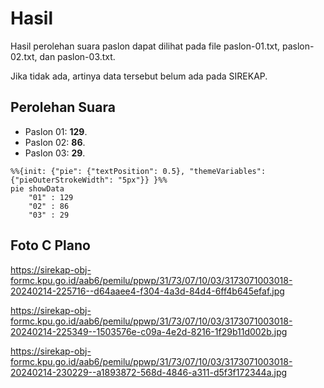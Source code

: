 # Hasil

Hasil perolehan suara paslon dapat dilihat pada file paslon-01.txt, paslon-02.txt, dan paslon-03.txt.

Jika tidak ada, artinya data tersebut belum ada pada SIREKAP.

## Perolehan Suara

 * Paslon 01: **129**.
 * Paslon 02: **86**.
 * Paslon 03: **29**.

```mermaid
%%{init: {"pie": {"textPosition": 0.5}, "themeVariables": {"pieOuterStrokeWidth": "5px"}} }%%
pie showData
    "01" : 129
    "02" : 86
    "03" : 29
```
## Foto C Plano

https://sirekap-obj-formc.kpu.go.id/aab6/pemilu/ppwp/31/73/07/10/03/3173071003018-20240214-225716--d64aaee4-f304-4a3d-84d4-6ff4b645efaf.jpg

https://sirekap-obj-formc.kpu.go.id/aab6/pemilu/ppwp/31/73/07/10/03/3173071003018-20240214-225349--1503576e-c09a-4e2d-8216-1f29b11d002b.jpg

https://sirekap-obj-formc.kpu.go.id/aab6/pemilu/ppwp/31/73/07/10/03/3173071003018-20240214-230229--a1893872-568d-4846-a311-d5f3f172344a.jpg
